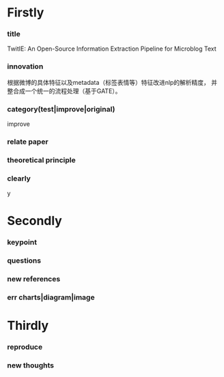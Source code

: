 # Firstly

### title
TwitIE: An Open-Source Information Extraction Pipeline for Microblog Text

### innovation
根据微博的具体特征以及metadata（标签表情等）特征改进nlp的解析精度，
并整合成一个统一的流程处理（基于GATE）。

### category(test|improve|original)
improve

### relate paper

### theoretical principle

### clearly
y

# Secondly

### keypoint

### questions

### new references

### err charts|diagram|image

# Thirdly

### reproduce

### new thoughts

